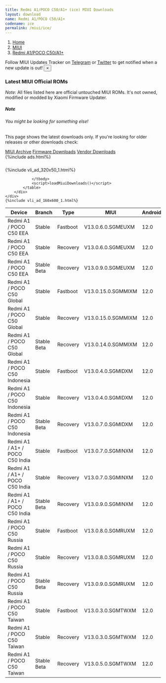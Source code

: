 ```yaml
---
title: Redmi A1/POCO C50/A1+ (ice) MIUI Downloads
layout: download
name: Redmi A1/POCO C50/A1+
codename: ice
permalink: /miui/ice/
---
```

<nav aria-label="breadcrumb">
    <ol class="breadcrumb">
        <li class="breadcrumb-item"><a href="/">Home</a></li>
        <li class="breadcrumb-item"><a href="/miui/">MIUI</a></li>
        <li class="breadcrumb-item active" aria-current="page"><a href="/miui/ice/">Redmi A1/POCO C50/A1+</a></li>
    </ol>
</nav>
<div class="alert alert-primary alert-dismissible fade show" role="alert">
    Follow MIUI Updates Tracker on <a href="https://t.me/MIUIUpdatesTracker" class="alert-link">Telegram</a>
     or <a href="https://twitter.com/MiFwUpdater" class="alert-link">Twitter</a> to get notified when a new update is out!
    <button type="button" class="close" data-dismiss="alert" aria-label="Close">
        <span aria-hidden="true">&times;</span>
    </button>
</div>

### Latest MIUI Official ROMs
*Note*: All files listed here are official untouched MIUI ROMs. It's not owned, modified or modded by Xiaomi Firmware Updater.
<div class="card">
  <div class="card-body">
    <h5 class="card-title">Note</h5>
    <h6 class="card-subtitle mb-2 text-muted">You might be looking for something else!</h6>
    <p class="card-text">This page shows the latest downloads only.
     If you're looking for older releases or other downloads check:</p>
    <a href="/archive/miui/ice/" class="card-link">MIUI Archive</a>
    <a href="/firmware/ice/" class="card-link">Firmware Downloads</a>
    <a href="/vendor/ice/" class="card-link">Vendor Downloads</a>
  </div>
</div>
{%include ads.html%}
<div class="row justify-content-center">
    <div class="col-10">
        <div class="table-responsive-md" style="margin-top: 25px;">
            {%include vli_ad_320x50_1.html%}
            <table id="miui" class="display dt-responsive nowrap compact table table-striped table-hover table-sm">
                <thead class="thead-dark">
                    <tr>
                        <th data-ref="device">Device</th>
                        <th data-ref="branch">Branch</th>
                        <th data-ref="type">Type</th>
                        <th data-ref="miui">MIUI</th>
                        <th data-ref="android">Android</th>
                        <th data-ref="size">Size</th>
                        <th data-ref="size">Date</th>
                        <th data-ref="link">Link</th>
                    </tr>
                </thead>
                <tbody>
                <tr><td>Redmi A1 / POCO C50 EEA</td><td>Stable</td><td>Fastboot</td><td>V13.0.6.0.SGMEUXM</td><td>12.0</td><td>2.0 GB</td><td>2022-11-09</td><td><a href="/miui/ice/stable/V13.0.6.0.SGMEUXM/">Download</a></td></tr>
<tr><td>Redmi A1 / POCO C50 EEA</td><td>Stable</td><td>Recovery</td><td>V13.0.6.0.SGMEUXM</td><td>12.0</td><td>1.6 GB</td><td>2022-11-15</td><td><a href="/miui/ice/stable/V13.0.6.0.SGMEUXM/">Download</a></td></tr>
<tr><td>Redmi A1 / POCO C50 EEA</td><td>Stable Beta</td><td>Recovery</td><td>V13.0.9.0.SGMEUXM</td><td>12.0</td><td>1.6 GB</td><td>2023-03-02</td><td><a href="/miui/ice/stable beta/V13.0.9.0.SGMEUXM/">Download</a></td></tr>
<tr><td>Redmi A1 / POCO C50 Global</td><td>Stable</td><td>Fastboot</td><td>V13.0.15.0.SGMMIXM</td><td>12.0</td><td>2.0 GB</td><td>2022-12-29</td><td><a href="/miui/ice/stable/V13.0.15.0.SGMMIXM/">Download</a></td></tr>
<tr><td>Redmi A1 / POCO C50 Global</td><td>Stable</td><td>Recovery</td><td>V13.0.15.0.SGMMIXM</td><td>12.0</td><td>1.6 GB</td><td>2023-01-09</td><td><a href="/miui/ice/stable/V13.0.15.0.SGMMIXM/">Download</a></td></tr>
<tr><td>Redmi A1 / POCO C50 Global</td><td>Stable Beta</td><td>Recovery</td><td>V13.0.14.0.SGMMIXM</td><td>12.0</td><td>1.6 GB</td><td>2022-12-06</td><td><a href="/miui/ice/stable beta/V13.0.14.0.SGMMIXM/">Download</a></td></tr>
<tr><td>Redmi A1 / POCO C50 Indonesia</td><td>Stable</td><td>Fastboot</td><td>V13.0.4.0.SGMIDXM</td><td>12.0</td><td>2.0 GB</td><td>2022-11-10</td><td><a href="/miui/ice/stable/V13.0.4.0.SGMIDXM/">Download</a></td></tr>
<tr><td>Redmi A1 / POCO C50 Indonesia</td><td>Stable</td><td>Recovery</td><td>V13.0.4.0.SGMIDXM</td><td>12.0</td><td>1.5 GB</td><td>2022-11-16</td><td><a href="/miui/ice/stable/V13.0.4.0.SGMIDXM/">Download</a></td></tr>
<tr><td>Redmi A1 / POCO C50 Indonesia</td><td>Stable Beta</td><td>Recovery</td><td>V13.0.7.0.SGMIDXM</td><td>12.0</td><td>1.5 GB</td><td>2023-03-13</td><td><a href="/miui/ice/stable beta/V13.0.7.0.SGMIDXM/">Download</a></td></tr>
<tr><td>Redmi A1 / A1+ / POCO C50 India</td><td>Stable</td><td>Fastboot</td><td>V13.0.7.0.SGMINXM</td><td>12.0</td><td>1.9 GB</td><td>2022-12-26</td><td><a href="/miui/ice/stable/V13.0.7.0.SGMINXM/">Download</a></td></tr>
<tr><td>Redmi A1 / A1+ / POCO C50 India</td><td>Stable</td><td>Recovery</td><td>V13.0.7.0.SGMINXM</td><td>12.0</td><td>1.5 GB</td><td>2023-01-04</td><td><a href="/miui/ice/stable/V13.0.7.0.SGMINXM/">Download</a></td></tr>
<tr><td>Redmi A1 / A1+ / POCO C50 India</td><td>Stable Beta</td><td>Recovery</td><td>V13.0.9.0.SGMINXM</td><td>12.0</td><td>1.5 GB</td><td>2023-03-13</td><td><a href="/miui/ice/stable beta/V13.0.9.0.SGMINXM/">Download</a></td></tr>
<tr><td>Redmi A1 / POCO C50 Russia</td><td>Stable</td><td>Fastboot</td><td>V13.0.8.0.SGMRUXM</td><td>12.0</td><td>2.0 GB</td><td>2023-02-24</td><td><a href="/miui/ice/stable/V13.0.8.0.SGMRUXM/">Download</a></td></tr>
<tr><td>Redmi A1 / POCO C50 Russia</td><td>Stable</td><td>Recovery</td><td>V13.0.8.0.SGMRUXM</td><td>12.0</td><td>1.5 GB</td><td>2023-03-02</td><td><a href="/miui/ice/stable/V13.0.8.0.SGMRUXM/">Download</a></td></tr>
<tr><td>Redmi A1 / POCO C50 Russia</td><td>Stable Beta</td><td>Recovery</td><td>V13.0.9.0.SGMRUXM</td><td>12.0</td><td>1.5 GB</td><td>2023-03-15</td><td><a href="/miui/ice/stable beta/V13.0.9.0.SGMRUXM/">Download</a></td></tr>
<tr><td>Redmi A1 / POCO C50 Taiwan</td><td>Stable</td><td>Fastboot</td><td>V13.0.3.0.SGMTWXM</td><td>12.0</td><td>1.9 GB</td><td>2022-11-06</td><td><a href="/miui/ice/stable/V13.0.3.0.SGMTWXM/">Download</a></td></tr>
<tr><td>Redmi A1 / POCO C50 Taiwan</td><td>Stable</td><td>Recovery</td><td>V13.0.3.0.SGMTWXM</td><td>12.0</td><td>1.5 GB</td><td>2022-11-09</td><td><a href="/miui/ice/stable/V13.0.3.0.SGMTWXM/">Download</a></td></tr>
<tr><td>Redmi A1 / POCO C50 Taiwan</td><td>Stable Beta</td><td>Recovery</td><td>V13.0.5.0.SGMTWXM</td><td>12.0</td><td>1.5 GB</td><td>2023-01-17</td><td><a href="/miui/ice/stable beta/V13.0.5.0.SGMTWXM/">Download</a></td></tr>

                </tbody>
                <script>loadMiuiDownloads()</script>
            </table>
        </div>
    </div>
    {%include vli_ad_160x600_1.html%}
</div>
